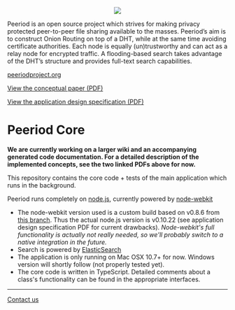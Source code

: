 <p align="center">
<img src="https://peeriodproject.github.io/dl/peeriod-img.png" />
</p>

Peeriod is an open source project which strives for making privacy protected peer-to-peer file sharing available to the masses.
Peeriod’s aim is to construct Onion Routing on top of a DHT, while at the same time avoiding certificate authorities. Each node is equally (un)trustworthy and can act as a relay node for encrypted traffic. A flooding-based search takes advantage of the DHT’s structure and provides full-text search capabilities.

[peeriodproject.org](http://peeriodproject.org)

[View the conceptual paper (PDF)](https://peeriodproject.github.io/dl/Peeriod_Anonymous_decentralized_network.pdf)

[View the application design specification (PDF)](https://peeriodproject.github.io/dl/Peeriod_Anonymous_decentralized_network.pdf)

# Peeriod Core

__We are currently working on a larger wiki and an accompanying generated code documentation. For a detailed description of the implemented concepts, see the two linked PDFs above for now.__

This repository contains the core code + tests of the main application which runs in the background.  

Peeriod runs completely on [node.js](http://nodejs.org), currently powered by [node-webkit](https://github.com/rogerwang/node-webkit)

- The node-webkit version used is a custom build based on v0.8.6 from [this branch](https://github.com/gitchs/node-webkit/tree/nw0.8_skip_taskbar). Thus the actual node.js version is v0.10.22 (see application design specification PDF for current drawbacks). _Node-webkit's full functionality is actually not really needed, so we'll probably switch to a native integration in the future._
- Search is powered by [ElasticSearch](http://www.elasticsearch.org/)
- The application is only running on Mac OSX 10.7+ for now. Windows version will shortly follow (not properly tested yet).
- The core code is written in TypeScript. Detailed comments about a class's functionality can be found in the appropriate interfaces.

---

[Contact us](https://peeriodproject.github.io/contact)
